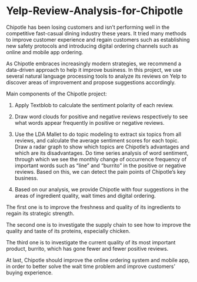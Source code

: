 # Yelp-Review-Analysis-for-Chipotle

Chipotle has been losing customers and isn’t performing well in the competitive fast-casual dining industry these years. It tried many methods to improve customer experience and regain customers such as establishing new safety protocols and introducing digital ordering channels such as online and mobile app ordering. 

As Chipotle embraces increasingly modern strategies, we recommend a data-driven approach to help it improve business. 
In this project, we use several natural language processing tools to analyze its reviews on Yelp to discover areas of improvement and propose suggestions accordingly.


Main components of the Chipotle project:
1. Apply Textblob to calculate the sentiment polarity of each review.

2. Draw word clouds for positive and negative reviews respectively to see what words appear frequently in positive or negative reviews.

3. Use the LDA Mallet to do topic modeling to extract six topics from all reviews, and calculate the average sentiment scores for each topic. Draw a radar graph to show which topics are Chipotle’s advantages and which are its disadvantages.
Do time series analysis of word sentiment, through which we see the monthly change of occurrence frequency of important words such as “line” and “burrito” in the positive or negative reviews. Based on this, we can detect the pain points of Chipotle’s key business.

4. Based on our analysis, we provide Chipotle with four suggestions in the areas of ingredient quality, wait times and digital ordering. 

The first one is to improve the freshness and quality of its ingredients to regain its strategic strength. 

The second one is to investigate the supply chain to see how to improve the quality and taste of its proteins, especially chicken. 

The third one is to investigate the current quality of its most important product, burrito, which has gone fewer and fewer positive reviews. 

At last, Chipotle should improve the online ordering system and mobile app, in order to better solve the wait time problem and improve customers’ buying experience.
